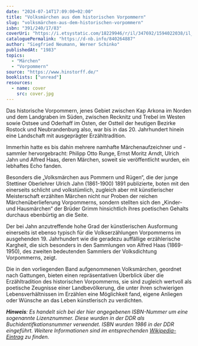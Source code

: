 ```yaml
---
date: "2024-07-14T17:09:00+02:00"
title: "Volksmärchen aus dem historischen Vorpommern"
slug: "volksmärchen-aus-dem-historischen-vorpommern"
isbn: "391/240/17/83"
coverUri: "https://i.etsystatic.com/18229946/r/il/347692/1594022038/il_1588xN.1594022038_ioxl.jpg"
cataloguePermalink: "https://d-nb.info/840264887"
author: "Siegfried Neumann, Werner Schinko"
publishedAt: "1983"
topics:
  - "Märchen"
  - "Vorpommern"
source: "https://www.hinstorff.de/"
booklists: ["unread"]
resources:
  - name: cover
    src: cover.jpg
---
```


Das historische Vorpommern, jenes Gebiet zwischen Kap Arkona im Norden und dem
Landgraben im Süden, zwischen Recknitz und Trebel im Westen sowie Ostsee und 
Oderhaff im Osten, der Ostteil der heutigen Bezirke Rostock und Neubrandenburg
also, war bis in das 20. Jahrhundert hinein eine Landschaft mit ausgeprägter
Erzähltradition.

Immerhin hatte es bis dahin mehrere namhafte Märchenaufzeichner und -sammler 
hervorgebracht: Philipp Otto Runge, Ernst Moritz Arndt, Ulrich Jahn und Alfred 
Haas, deren Märchen, soweit sie veröffentlicht wurden, ein lebhaftes Echo fanden.

Besonders die „Volksmärchen aus Pommern und Rügen“, die der junge Stettiner 
Oberlehrer Ulrich Jahn (1861-1900) 1891 publizierte, boten mit den einerseits 
schlicht und volkstümlich, zugleich aber mit künstlerischer Meisterschaft 
erzählten Märchen nicht nur Proben der reichen Märchenüberlieferung Vorpommerns, 
sondern stellten sich den „Kinder- und Hausmärchen“ der Brüder Grimm hinsichtlich 
ihres poetischen Gehalts durchaus ebenbürtig an die Seite.

Der bei Jahn anzutreffende hohe Grad der künstlerischen Ausformung einerseits ist 
ebenso typisch für die Volkserzählungen Vorpommerns im ausgehenden 19. Jahrhundert 
wie die geradezu auffällige erzählerische Kargheit, die sich besonders in den 
Sammlungen von Alfred Haas (1869-1950), des zweiten bedeutenden Sammlers der 
Volksdichtung Vorpommerns, zeigt.

Die in den vorliegenden Band aufgenommenen Volksmärchen, geordnet nach Gattungen, 
bieten einen repräsentativen Überblick über die Erzähltradition des historischen 
Vorpommerns, sie sind zugleich wertvoll als poetische Zeugnisse einer 
Landbevölkerung, die unter ihren schwierigen Lebensverhältnissen im Erzählen eine
Möglichkeit fand, eigene Anliegen oder Wünsche an das Leben künstlerisch zu verdichten.

_**Hinweis**: Es handelt sich bei der hier angegebenen ISBN-Nummer um eine 
sogenannte Lizenznummer. Diese wurden in der DDR als Buchidentifkationsnummer 
verwendet. ISBN wurden 1986 in der DDR eingeführt. Weitere Informationen sind
im entsprechenden [Wikipedia-Eintrag](https://de.wikipedia.org/wiki/Lizenznummer#ISBN) zu finden._